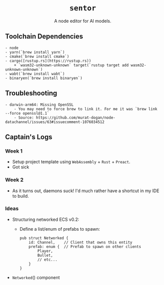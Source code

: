 <div align="center">
    <h1><code>sentor</code></h1>
    A node editor for AI models.
</div>

## Toolchain Dependencies
    - node
    - yarn(`brew install yarn`)
    - cmake(`brew install cmake`)
    - cargo([rustup.rs](https://rustup.rs))
        + `wasm32-unknown-unknown` target(`rustup target add wasm32-unknown-unknown`)
    - wabt(`brew install wabt`)
    - binaryen(`brew install binaryen`)

## Troubleshooting
    - darwin-arm64: Missing OpenSSL
        - You may need to force brew to link it. For me it was `brew link --force openssl@1.1`
        - Source: https://github.com/murat-dogan/node-datachannel/issues/63#issuecomment-1076034512

## Captain's Logs
### Week 1
- Setup project template using `WebAssembly` + `Rust` + `Preact`.
- Got sick
### Week 2
- As it turns out, daemons suck! I'd much rather have a shortcut in my IDE to build.

### Ideas
- Structuring networked ECS v0.2:
    - Define a list/enum of prefabs to spawn:
        ```
        pub struct Networked {
            id: Channel,    // Client that owns this entity
            prefab: enum {  // Prefab to spawn on other clients
                Player,
                Bullet,
                // etc...
            }
        }
        ```

- `Networked`() component